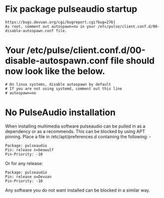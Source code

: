 # Fix package pulseaudio startup
```
https://bugs.devuan.org/cgi/bugreport.cgi?bug=276]
As root, comment out autospawn=no in your /etc/pulse/client.conf.d/00-disable-autospawn.conf file.
```

# Your /etc/pulse/client.conf.d/00-disable-autospawn.conf file should now look like the below.
```
# On linux systems, disable autospawn by default
# If you are not using systemd, comment out this line
# autospawn=no
```

# No PulseAudio installation
When installing multimedia software pulseaudio can be pulled in as a dependency or as a recommends. This can be blocked by using APT pinning. Place a file in /etc/apt/preferences.d containing the following: -
```
Package: pulseaudio
Pin: release n=beowulf
Pin-Priority: -10
```
Or for any release:
```
Package: pulseaudio
Pin: release o=Devuan
Pin-Priority: -10
```

Any software you do not want installed can be blocked in a similar way.
